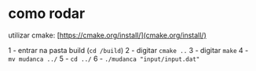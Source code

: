 # como rodar
utilizar cmake: [https://cmake.org/install/](cmake.org/install/)

1 - entrar na pasta build (`cd /build`)
2 - digitar `cmake ..`
3 - digitar `make`
4 - `mv mudanca ../`
5 - `cd ../`
6 - `./mudanca "input/input.dat"`
